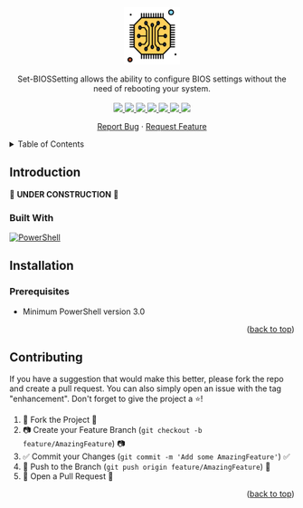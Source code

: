 <!--
*** Thanks for checking out the Set-BIOSSetting. If you have a suggestion
*** that would make this better, please fork the repo and create a pull request
-->

<!--
*** I'm using markdown "reference style" links for readability.
*** Reference links are enclosed in brackets [ ] instead of parentheses ( ).
*** See the bottom of this document for the declaration of the reference variables
*** This is an optional, concise syntax you may use.
*** https://www.markdownguide.org/basic-syntax/#reference-style-links
-->

<!-- PROJECT LOGO -->
<p align="center" style="text-align: center">
	<a href="https://github.com/Smooti-PowerShell/Set-BIOSSetting">
		<img src="./images/computer-chip.png" width="20%">
	</a><br />
</p>

<!-- SHIELDS -->
<p align="center">
	Set-BIOSSetting allows the ability to configure BIOS settings without the need of rebooting your system.<br /><br />
	<!-- License shield -->
	<a href="https://github.com/smooti-powershell/Set-BIOSSetting/blob/master/LICENSE">
		<img src="https://img.shields.io/github/license/smooti-powershell/Set-BIOSSetting.svg?style=badge">
	</a>
	<!-- Contributors shield -->
	<a href="https://github.com/smooti-powershell/Set-BIOSSetting/graphs/contributors">
		<img src="https://img.shields.io/github/contributors/smooti-powershell/Set-BIOSSetting.svg?style=badge" />
	</a>
	<!-- Forks shield -->
	<a href="https://github.com/smooti-powershell/Set-BIOSSetting/network/members">
		<img src="https://img.shields.io/github/forks/smooti-powershell/Set-BIOSSetting.svg?style=badge" />
	</a>
	<!-- Stars shield -->
	<a href="https://github.com/smooti-powershell/Set-BIOSSetting/stargazers">
		<img src="https://img.shields.io/github/stars/smooti-powershell/Set-BIOSSetting.svg?style=badge" />
	</a>
	<!-- Contributions shield -->
	<a href="https://github.com/smooti-powershell/Set-BIOSSetting/issues">
		<img src="https://img.shields.io/badge/contributions-welcome-brightgreen.svg?style=flat" />
	</a>
	<!-- Issues Shield -->
	<a href="https://github.com/smooti-powershell/Set-BIOSSetting/issues">
		<img src="https://img.shields.io/github/issues/smooti-powershell/Set-BIOSSetting.svg?style=badge" />
	</a>
	<!-- Linkedin shield -->
	<a href="https://www.linkedin.com/in/robertowens01/">
		<img src="https://img.shields.io/badge/-LinkedIn-black.svg?style=badge&logo=linkedin&colorB=555" />
	</a>
</p>

<span id="nav-1"></span>

<p align="center">
	<a href="https://github.com/Smooti-PowerShell/Set-BIOSSetting/issues">Report Bug</a>
	·
	<a href="https://github.com/Smooti-PowerShell/Set-BIOSSetting/issues">Request Feature</a>
</p>

<!-- TABLE OF CONTENTS -->
<details>
	<summary>Table of Contents</summary>
	<ol>
		<li>
			<a href="#introduction">Introduction</a>
			<ul>
				<li><a href="#built-with">Built With</a></li>
			</ul>
		</li>
			<li><a href="#installation">Installation</a></li>
			<ul>
				<li><a href="#prerequisites">Prerequisites</a></li>
				<li><a href="#installation-steps">Installation Steps</a></li>
			</ul>
		</li>
	</ol>
</details>

<!-- ABOUT THE PROJECT -->

## Introduction

:construction: **UNDER CONSTRUCTION** :construction:

### Built With

[![PowerShell][powershell.com]][powershell-url]

<!-- Installation -->

## Installation

### Prerequisites

-   Minimum PowerShell version 3.0

<p align="right">(<a href="#top">back to top</a>)</p>

<!-- CONTRIBUTING -->

## Contributing

If you have a suggestion that would make this better, please fork the repo and create a pull request. You can also simply open an issue with the tag "enhancement".
Don't forget to give the project a :star:!

1. :fork_and_knife: Fork the Project :fork_and_knife:
2. :camera: Create your Feature Branch (`git checkout -b feature/AmazingFeature`) :camera:
3. :white_check_mark: Commit your Changes (`git commit -m 'Add some AmazingFeature'`) :white_check_mark:
4. :ribbon: Push to the Branch (`git push origin feature/AmazingFeature`) :ribbon:
5. :confetti_ball: Open a Pull Request :confetti_ball:

<p align="right">(<a href="#top">back to top</a>)</p>

<!-- MARKDOWN LINKS & IMAGES -->
<!-- https://www.markdownguide.org/basic-syntax/#reference-style-links -->

[powershell.com]: https://img.shields.io/badge/PowerShell-0769AD?style=badge&logo=powershell&logoColor=blue&color=black
[powershell-url]: https://docs.microsoft.com/en-us/powershell/
